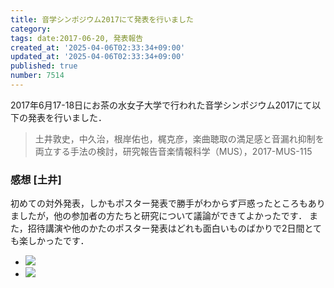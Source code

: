 ```yaml
---
title: 音学シンポジウム2017にて発表を行いました
category:
tags: date:2017-06-20, 発表報告
created_at: '2025-04-06T02:33:34+09:00'
updated_at: '2025-04-06T02:33:34+09:00'
published: true
number: 7514
---
```




2017年6月17-18日にお茶の水女子大学で行われた音学シンポジウム2017にて以下の発表を行いました．

> 土井敦史，中久治，根岸佑也，梶克彦，楽曲聴取の満足感と音漏れ抑制を両立する手法の検討，研究報告音楽情報科学（MUS），2017-MUS-115

### 感想 [土井]
初めての対外発表，しかもポスター発表で勝手がわからず戸惑ったところもありましたが，他の参加者の方たちと研究について議論ができてよかったです．
また，招待講演や他のかたのポスター発表はどれも面白いものばかりで2日間とても楽しかったです．


<div class="img-container">
    <ul class="slider">
        <li><img src="https://img.esa.io/uploads/production/attachments/13979/2025/04/06/148142/19d1ed37-ade2-4f33-ac9a-dd24df89cb54.webp" loading='lazy' /></li>
        <li><img src="https://img.esa.io/uploads/production/attachments/13979/2025/04/06/148142/ee709a93-5581-426b-97f5-e8b61e63d43d.webp" loading='lazy' /></li>
    </ul>
</div>

